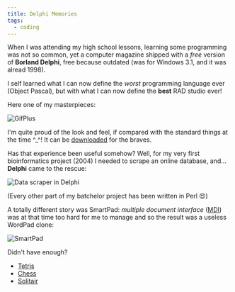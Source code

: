 ```yaml
---
title: Delphi Memories
tags:
  - coding
---
```


When I was attending my high school lessons, learning some programming was not so common, yet
a computer magazine shipped with a *free* version of **Borland Delphi**, free because outdated
(was for Windows 3.1, and it was alread 1998).

I self learned what I can now define the *worst* programming language ever (Object Pascal), but
with what I can now define the **best** RAD studio ever!

Here one of my masterpieces:

![GifPlus](https://telatin.github.io/images/Neofox_GifPlus3_Screenshot_1.png)
<!--more-->
I'm quite proud of the look and feel, if compared with the standard things at the time ^_^! It can be
[downloaded](https://github.com/telatin/telatin.github.io/releases/download/2020/gifplus3.exe) for the braves.

Has that experience been useful somehow? Well, for my very first bioinformatics project (2004) I needed to scrape an online database, and... **Delphi** came to the rescue:

![Data scraper in Delphi](https://telatin.github.io/images/Neofox_Trasfactory.png)

(Every other part of my batchelor project has been written in Perl :heart_eyes:)

A totally different story was SmartPad: *multiple document interface* ([MDI](https://en.wikipedia.org/wiki/Multiple_document_interface)) was at that time
too hard for me to manage and so the result was a useless WordPad clone:

![SmartPad](https://telatin.github.io/images/Neofox_SmartPad.png)

Didn't have enough?

 * [Tetris](https://github.com/telatin/telatin.github.io/releases/download/2020/tetris.zip)
 * [Chess](https://github.com/telatin/telatin.github.io/releases/download/2020/chess.zip)
 * [Solitair](https://github.com/telatin/telatin.github.io/releases/download/2020/sol.zip)

